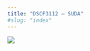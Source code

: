 ```yaml
---
title: "DSCF3112 – SUDA"
#slug: "index"
---
```


[![](/wp-content/2007/11/DSCF3112-300x225.jpg)](/wp-content/2007/11/DSCF3112.jpg)